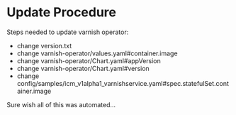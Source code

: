 # Update Procedure

Steps needed to update varnish operator:

* change version.txt
* change varnish-operator/values.yaml#container.image
* change varnish-operator/Chart.yaml#appVersion
* change varnish-operator/Chart.yaml#version
* change config/samples/icm_v1alpha1_varnishservice.yaml#spec.statefulSet.container.image

Sure wish all of this was automated...
